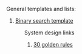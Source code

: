 <p>
General templates and lists:
<ol>
<li><a href="https://leetcode.com/discuss/general-discussion/786126/Python-Powerful-Ultimate-Binary-Search-Template.-Solved-many-problems">Binary search template</a></li>
<ol>

<p>
System design links
<ol>
<li><a href="https://leetcode.com/discuss/interview-question/system-design/3616948/golden-rules-to-answer-in-a-system-design-interview">30 golden rules</a></li>
</ol>